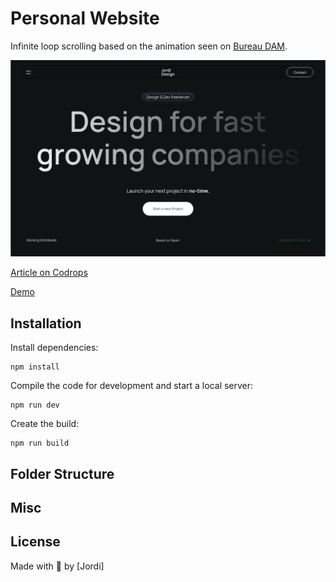 # Personal Website

Infinite loop scrolling based on the animation seen on [Bureau DAM](https://www.jordiparadelo.com/).

![Image Title](./public/assets/open-graph.png)

[Article on Codrops](https://tympanus.net/codrops/?p=66589)

[Demo](http://tympanus.net/Tutorials/LoopScrolling/)


## Installation

Install dependencies:

```
npm install
```

Compile the code for development and start a local server:

```
npm run dev
```

Create the build:

```
npm run build
```

## Folder Structure


## Misc


## License

Made with :blue_heart:  by [Jordi]